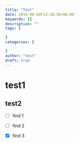 ```yaml
---
title: "Test"
date: 2019-08-04T13:38:58+08:00
keywords: []
description: ""
tags: [

]
categories: [

]
author: "test"
draft: true
---
```


# test1

## test2

- [ ] find 1
- [ ] find 2
- [x] find 3

